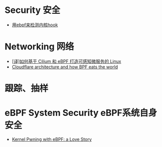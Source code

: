 

# Security 安全
* [用ebpf来检测内核hook](https://blog.tofile.dev/2021/07/07/ebpf-hooks.html)

# Networking 网络
* [[译]如何基于 Cilium 和 eBPF 打造可感知微服务的 Linux](https://arthurchiao.art/blog/how-to-make-linux-microservice-aware-with-cilium-zh/)
* [Cloudflare architecture and how BPF eats the world](https://blog.cloudflare.com/cloudflare-architecture-and-how-bpf-eats-the-world/)

# 跟踪、抽样 


# eBPF System Security  eBPF系统自身安全
* [Kernel Pwning with eBPF: a Love Story](https://www.graplsecurity.com/post/kernel-pwning-with-ebpf-a-love-story)